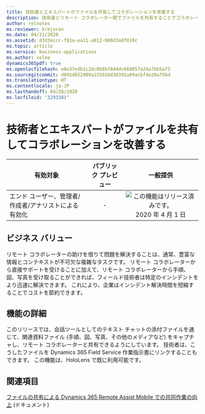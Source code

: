 ```yaml
---
title: 技術者とエキスパートがファイルを共有してコラボレーションを改善する
description: 技術者とリモート コラボレーター間でファイルを共有することでコラボレーションを改善する
author: relnotes
ms.reviewer: krbjoran
ms.date: 04/21/2020
ms.assetid: d3d3eccc-f81a-ea11-a812-000d3a8f010c
ms.topic: article
ms.service: business-applications
ms.author: xolee
dynamics365pdf: true
ms.openlocfilehash: e8e37edb1c2dc0b8bf844dc668057a24a7bb5a73
ms.sourcegitcommit: d891d652909a155016d30391a09acbf4e20a756d
ms.translationtype: HT
ms.contentlocale: ja-JP
ms.lasthandoff: 04/28/2020
ms.locfileid: "3293381"
---
```

# <a name="share-files-between-technicians-and-experts-to-improve-collaboration"></a>技術者とエキスパートがファイルを共有してコラボレーションを改善する


| 有効対象    |  パブリック プレビュー | 一般提供 | 
| ---------- | :----------: |:----------: |
|エンド ユーザー、管理者/作成者/アナリストによる有効化|-| ![この機能はリリース済みです。](/dynamics365-release-plan/media/green-checkmark.png "この機能はリリース済みです。") 2020 年 4 月 1 日|


## <a name="business-value"></a>ビジネス バリュー
<!-- bv start -->
リモート コラボレーターの助けを借りて問題を解決することは、通常、豊富な情報とコンテキストが不可欠な複雑なタスクです。 リモート コラボレーターから直接サポートを受けることに加えて、リモート コラボレーターから手順、図、写真を受け取ることができれば、フィールド技術者は特定のインシデントをより迅速に解決できます。 これにより、企業はインシデント解決時間を短縮することでコストを節約できます。
<!-- bv end -->



## <a name="feature-details"></a>機能の詳細
<!--feature detail start -->
このリリースでは、会話ツールとしてのテキスト チャットの添付ファイルを通じて、関連資料ファイル (手順、図、写真、その他のメディアなど) をキャプチャし、リモート コラボレーターと共有できるようにしています。 技術者は、こうしたファイルを Dynamics 365 Field Service 作業指示書にリンクすることもできます。 この機能は、HoloLens で既に利用可能です。
<!--feature detail end -->










## <a name="see-also"></a>関連項目

<!--docs start-->
[ファイルの共有による Dynamics 365 Remote Assist Mobile での共同作業の向上](https://docs.microsoft.com/dynamics365/mixed-reality/remote-assist/mobile-app/file-sharing) (ドキュメント)
<!--docs end-->
